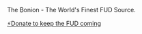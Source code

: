 The ₿onion - The World's Finest FUD Source.

[⚡Donate to keep the FUD coming](https://getalby.com/p/thebonion) 


